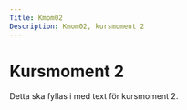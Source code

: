 ```yaml
---
Title: Kmom02
Description: Kmom02, kursmoment 2
---
```


Kursmoment 2
==========================
Detta ska fyllas i med text för kursmoment 2.

